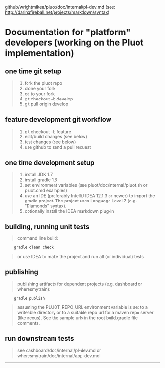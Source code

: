 github/wrightmikea/pluot/doc/internal/pl-dev.md
(see: http://daringfireball.net/projects/markdown/syntax)

# Documentation for "platform" developers (working on the Pluot implementation)

## one time git setup
> 1. fork the pluot repo
> 2. clone your fork
> 3. cd to your fork
> 4. git checkout -b develop
> 5. git pull origin develop

## feature development git workflow
> 1. git checkout -b feature
> 2. edit/build changes (see below)
> 3. test changes (see below)
> 4. use github to send a pull request
>

## one time development setup
> 1. install JDK 1.7
> 2. install gradle 1.6
> 3. set environment variables (see pluot/doc/internal/pluot.sh or pluot.cmd examples)
> 4. use an IDE (preferably IntelliJ IDEA 12.1.3 or newer) to import the gradle project. The project uses Language Level 7 (e.g. "Diamonds" syntax).
> 5. optionally install the IDEA markdown plug-in

## building, running unit tests
> command line build:
>
        gradle clean check
>
> or use IDEA to make the project and run all (or individual) tests

## publishing
> publishing artifacts for dependent projects (e.g. dashboard or wheresmytrain):
>
        gradle publish
>
> assuming the PLUOT_REPO_URL environment variable is set to a writeable directory
> or to a suitable repo url for a maven repo server (like nexus).
> See the sample urls in the root build.gradle file comments.

## run downstream tests
> see dashboard/doc/internal/pl-dev.md or wheresmytrain/doc/internal/app-dev.md


----